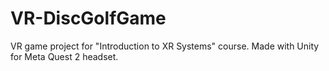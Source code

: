# VR-DiscGolfGame
VR game project for "Introduction to XR Systems" course. Made with Unity for Meta Quest 2 headset.
